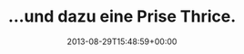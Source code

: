 ---
retweeted: false
source: <a href="http://twitter.com" rel="nofollow">Twitter Web Client</a>
entities:
  hashtags: []
  symbols: []
  user_mentions: []
  urls:
  - url: http://t.co/uBIYMnbhjw
    expanded_url: http://youtu.be/rrXUbuhTOA4?t=1h31m15s
    display_url: youtu.be/rrXUbuhTOA4?t=…
    indices:
    - '29'
    - '51'
display_text_range:
- '0'
- '51'
favorite_count: '0'
id_str: '373110035896750081'
truncated: false
retweet_count: '0'
id: '373110035896750081'
possibly_sensitive: false
created_at: Thu Aug 29 15:48:59 +0000 2013
favorited: false
full_text: "…und dazu eine Prise Thrice."
lang: de
quote_url: http://youtu.be/rrXUbuhTOA4?t=1h31m15s
tags:
- pesos:twitter
date: '2013-08-29T15:48:59+00:00'
src: https://twitter.com/bascht/status/373110035896750081
original_url: https://twitter.com/bascht/status/373110035896750081
type: twitter_tweet
text: "…und dazu eine Prise Thrice."
title: "…und dazu eine Prise Thrice."

---